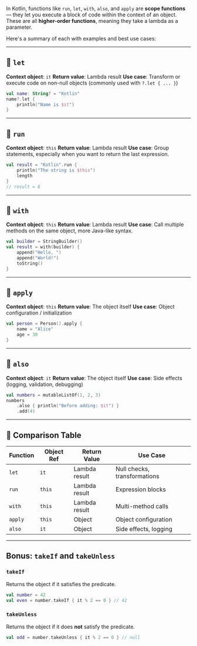 In Kotlin, functions like `run`, `let`, `with`, `also`, and `apply` are **scope functions** — they let you execute a block of code within the context of an object. These are all **higher-order functions**, meaning they take a lambda as a parameter.

Here's a summary of each with examples and best use cases:

---

## 🔹 `let`

**Context object**: `it`
**Return value**: Lambda result
**Use case**: Transform or execute code on non-null objects (commonly used with `?.let { ... }`)

```kotlin
val name: String? = "Kotlin"
name?.let {
    println("Name is $it")
}
```

---

## 🔹 `run`

**Context object**: `this`
**Return value**: Lambda result
**Use case**: Group statements, especially when you want to return the last expression.

```kotlin
val result = "Kotlin".run {
    println("The string is $this")
    length
}
// result = 6
```

---

## 🔹 `with`

**Context object**: `this`
**Return value**: Lambda result
**Use case**: Call multiple methods on the same object, more Java-like syntax.

```kotlin
val builder = StringBuilder()
val result = with(builder) {
    append("Hello, ")
    append("World!")
    toString()
}
```

---

## 🔹 `apply`

**Context object**: `this`
**Return value**: The object itself
**Use case**: Object configuration / initialization

```kotlin
val person = Person().apply {
    name = "Alice"
    age = 30
}
```

---

## 🔹 `also`

**Context object**: `it`
**Return value**: The object itself
**Use case**: Side effects (logging, validation, debugging)

```kotlin
val numbers = mutableListOf(1, 2, 3)
numbers
    .also { println("Before adding: $it") }
    .add(4)
```

---

## 🔸 Comparison Table

| Function | Object Ref | Return Value  | Use Case                     |
| -------- | ---------- | ------------- | ---------------------------- |
| `let`    | `it`       | Lambda result | Null checks, transformations |
| `run`    | `this`     | Lambda result | Expression blocks            |
| `with`   | `this`     | Lambda result | Multi-method calls           |
| `apply`  | `this`     | Object        | Object configuration         |
| `also`   | `it`       | Object        | Side effects, logging        |

---

## Bonus: `takeIf` and `takeUnless`

### `takeIf`

Returns the object if it satisfies the predicate.

```kotlin
val number = 42
val even = number.takeIf { it % 2 == 0 } // 42
```

### `takeUnless`

Returns the object if it does **not** satisfy the predicate.

```kotlin
val odd = number.takeUnless { it % 2 == 0 } // null
```

